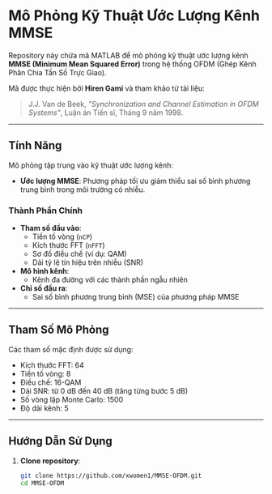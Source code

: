 # Mô Phỏng Kỹ Thuật Ước Lượng Kênh MMSE

Repository này chứa mã MATLAB để mô phỏng kỹ thuật ước lượng kênh **MMSE (Minimum Mean Squared Error)** trong hệ thống OFDM (Ghép Kênh Phân Chia Tần Số Trực Giao).

Mã được thực hiện bởi **Hiren Gami** và tham khảo từ tài liệu:

> J.J. Van de Beek, *"Synchronization and Channel Estimation in OFDM Systems"*, Luận án Tiến sĩ, Tháng 9 năm 1998.

---

## Tính Năng

Mô phỏng tập trung vào kỹ thuật ước lượng kênh:
- **Ước lượng MMSE**: Phương pháp tối ưu giảm thiểu sai số bình phương trung bình trong môi trường có nhiễu.

### Thành Phần Chính
- **Tham số đầu vào**:
  - Tiền tố vòng (`nCP`)
  - Kích thước FFT (`nFFT`)
  - Sơ đồ điều chế (ví dụ: QAM)
  - Dải tỷ lệ tín hiệu trên nhiễu (SNR)
- **Mô hình kênh**:
  - Kênh đa đường với các thành phần ngẫu nhiên
- **Chỉ số đầu ra**:
  - Sai số bình phương trung bình (MSE) của phương pháp MMSE

---

## Tham Số Mô Phỏng

Các tham số mặc định được sử dụng:
- Kích thước FFT: 64
- Tiền tố vòng: 8
- Điều chế: 16-QAM
- Dải SNR: từ 0 dB đến 40 dB (tăng từng bước 5 dB)
- Số vòng lặp Monte Carlo: 1500
- Độ dài kênh: 5

---

## Hướng Dẫn Sử Dụng

1. **Clone repository**:
   ```bash
   git clone https://github.com/xwomen1/MMSE-OFDM.git
   cd MMSE-OFDM
